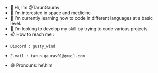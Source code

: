 - 👋 Hi, I’m @TarunGaurav
- 👀 I’m interested in space and medicine
- 🌱 I’m currently learning how to code in different languages at a basic level.
- 💞️ I’m looking to develop my skill by trying to code various projects  
- 📫 How to reach me :
-     Discord : gusty_wind
-     E-mail : tarun.gaurav01@gmail.com
- 😄 Pronouns: he\him
  
<!---
TarunGaurav/TarunGaurav is a ✨ special ✨ repository because its `README.md` (this file) appears on your GitHub profile.
You can click the Preview link to take a look at your changes.
--->
